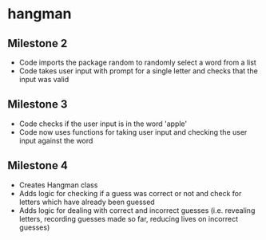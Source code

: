 # hangman

## Milestone 2
- Code imports the package random to randomly select a word from a list
- Code takes user input with prompt for a single letter and checks that the input was valid


## Milestone 3
- Code checks if the user input is in the word 'apple'
- Code now uses functions for taking user input and checking the user input against the word

## Milestone 4
- Creates Hangman class
- Adds logic for checking if a guess was correct or not and check for letters which have already been guessed
- Adds logic for dealing with correct and incorrect guesses (i.e. revealing letters, recording guesses made so far, reducing lives on incorrect guesses)